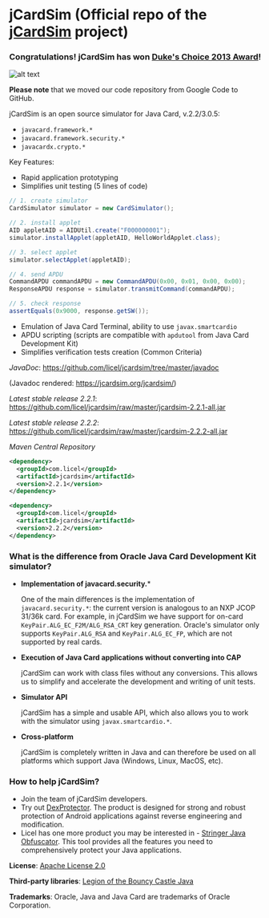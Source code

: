 jCardSim (Official repo of the [jCardSim](http://jcardsim.org) project)
========

### Congratulations! jCardSim has won [Duke's Choice 2013 Award](https://www.java.net/dukeschoice/2013)!

![alt text](https://licelus.com/wp-content/uploads/DCA2013_Badge_Winner.jpg "jCardSim is a winner of Duke's Choice 2013")

**Please note** that we moved our code repository from Google Code to GitHub.

jCardSim is an open source simulator for Java Card, v.2.2/3.0.5:

* `javacard.framework.*`
* `javacard.framework.security.*`
* `javacardx.crypto.*`

Key Features:

* Rapid application prototyping
* Simplifies unit testing (5 lines of code)

```java
// 1. create simulator
CardSimulator simulator = new CardSimulator();

// 2. install applet
AID appletAID = AIDUtil.create("F000000001");
simulator.installApplet(appletAID, HelloWorldApplet.class);

// 3. select applet
simulator.selectApplet(appletAID);

// 4. send APDU
CommandAPDU commandAPDU = new CommandAPDU(0x00, 0x01, 0x00, 0x00);
ResponseAPDU response = simulator.transmitCommand(commandAPDU);

// 5. check response
assertEquals(0x9000, response.getSW());
```

* Emulation of Java Card Terminal, ability to use `javax.smartcardio`
* APDU scripting (scripts are compatible with `apdutool` from Java Card Development Kit)
* Simplifies verification tests creation (Common Criteria)

*JavaDoc*: https://github.com/licel/jcardsim/tree/master/javadoc

  (Javadoc rendered: https://jcardsim.org/jcardsim/)

*Latest stable release 2.2.1*: https://github.com/licel/jcardsim/raw/master/jcardsim-2.2.1-all.jar

*Latest stable release 2.2.2*: https://github.com/licel/jcardsim/raw/master/jcardsim-2.2.2-all.jar

*Maven Central Repository*
```xml
<dependency>
  <groupId>com.licel</groupId>
  <artifactId>jcardsim</artifactId>
  <version>2.2.1</version>
</dependency>
```
```xml
<dependency>
  <groupId>com.licel</groupId>
  <artifactId>jcardsim</artifactId>
  <version>2.2.2</version>
</dependency>
```

### What is the difference from Oracle Java Card Development Kit simulator?

* **Implementation of javacard.security.***

  One of the main differences is the implementation of `javacard.security.*`: the current version is analogous to an NXP JCOP 31/36k card. For example, in jCardSim we have support for on-card `KeyPair.ALG_EC_F2M/ALG_RSA_CRT` key generation. Oracle's simulator only supports `KeyPair.ALG_RSA` and `KeyPair.ALG_EC_FP`, which are not supported by real cards.

* **Execution of Java Card applications without converting into CAP**

  jCardSim can work with class files without any conversions. This allows us to simplify and accelerate the development and writing of unit tests.

* **Simulator API**

  jCardSim has a simple and usable API, which also allows you to work with the simulator using `javax.smartcardio.*`.

* **Cross-platform**

  jCardSim is completely written in Java and can therefore be used on all platforms which support Java (Windows, Linux, MacOS, etc).

### How to help jCardSim?

* Join the team of jCardSim developers.
* Try out [DexProtector](http://dexprotector.com). The product is designed for strong and robust protection of Android applications against reverse engineering and modification.
* Licel has one more product you may be interested in - [Stringer Java Obfuscator](https://jfxstore.com/stringer). This tool provides all the features you need to comprehensively protect your Java applications.

**License**: [Apache License 2.0](http://www.apache.org/licenses/LICENSE-2.0)

**Third-party libraries**: [Legion of the Bouncy Castle Java](http://www.bouncycastle.org/java.html)

**Trademarks**: Oracle, Java and Java Card are trademarks of Oracle Corporation.
